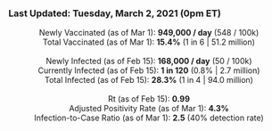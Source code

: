 ### Last Updated: Tuesday, March 2, 2021 (0pm ET)
<p align="center">
Newly Vaccinated (as of Mar 1): <b>949,000 / day</b>
(548 / 100k)<br>
Total Vaccinated (as of Mar 1): <b>15.4%</b>
(1 in 6 | 51.2 million)<br>
<br>
Newly Infected (as of Feb 15): <b>168,000 / day</b> 
(50 / 100k)<br>
Currently Infected (as of Feb 15): <b>1 in 120</b>
(0.8% | 2.7 million)<br>
Total Infected (as of Feb 15): <b>28.3%</b>
(1 in 4 | 94.0 million)<br>
<br>
Rt (as of Feb 15): <b>0.99</b><br>
Adjusted Positivity Rate (as of Mar 1): <b>4.3%</b><br>
Infection-to-Case Ratio (as of Mar 1): <b>2.5</b> (40% detection rate)</p>
